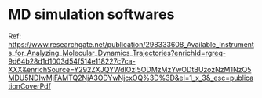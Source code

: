 # MD simulation softwares
Ref: https://www.researchgate.net/publication/298333608_Available_Instruments_for_Analyzing_Molecular_Dynamics_Trajectories?enrichId=rgreq-9d64b28d1d1003d54f514e118227c7ca-XXX&enrichSource=Y292ZXJQYWdlOzI5ODMzMzYwODtBUzozNzM1NzQ5MDU5NDIwMjFAMTQ2NjA3ODYwNjcxOQ%3D%3D&el=1_x_3&_esc=publicationCoverPdf
